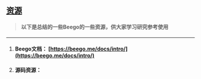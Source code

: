 ## [资源](#资源 "资源")

> #### 以下是总结的一些Beego的一些资源，供大家学习研究参考使用

---

1. #### Beego文档： [https://beego.me/docs/intro/](https://beego.me/docs/intro/)
2. #### 源码资源：



